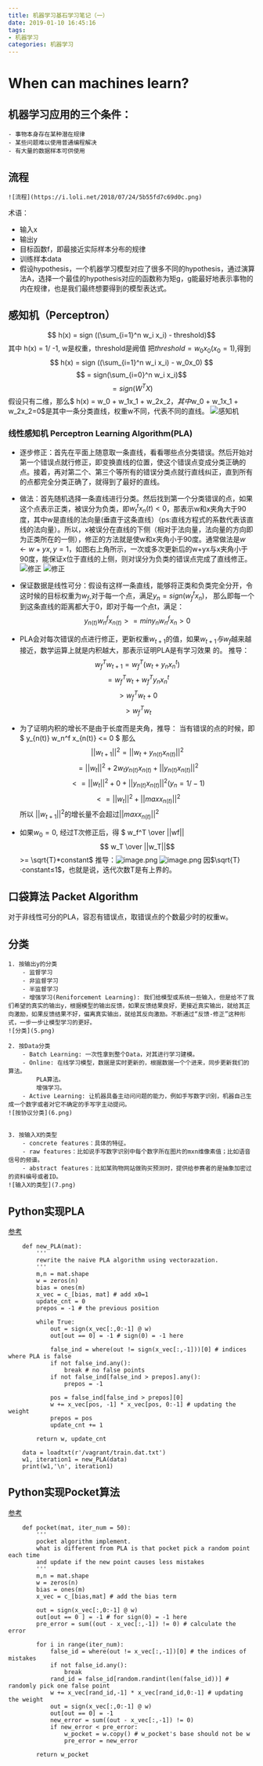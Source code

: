 ```yaml
---
title: 机器学习基石学习笔记（一）
date: 2019-01-10 16:45:16
tags:
- 机器学习
categories: 机器学习
---
```

# When can machines learn?

## 机器学习应用的三个条件：
    - 事物本身存在某种潜在规律
    - 某些问题难以使用普通编程解决
    - 有大量的数据样本可供使用
## 流程 
    ![流程](https://i.loli.net/2018/07/24/5b55fd7c69d0c.png)
术语：
- 输入x
- 输出y
- 目标函数f，即最接近实际样本分布的规律
- 训练样本data
- 假设hypothesis，一个机器学习模型对应了很多不同的hypothesis，通过演算法A，选择一个最佳的hypothesis对应的函数称为矩g，g能最好地表示事物的内在规律，也是我们最终想要得到的模型表达式。

## 感知机（Perceptron）
$$ h(x) = sign ((\sum_{i=1}^n w_i x_i) - threshold)$$
其中 h(x) = 1/ -1, w是权重，threshold是阙值
把$threshold = w_0x_0 (x_0 =1)$,得到
$$ h(x) = sign ((\sum_{i=1}^n w_i x_i) - w_0x_0) $$
$$      = sign(\sum_{i=0}^n w_i x_i)$$
$$      = sign(W^TX) $$
假设只有二维，那么$ h(x) = w_0 + w_1x_1 + w_2x_2$，其中$w_0 + w_1x_1 + w_2x_2=0$是其中一条分类直线，权重w不同，代表不同的直线。
![感知机](0.png)

### 线性感知机 Perceptron Learning Algorithm(PLA)
- 逐步修正：首先在平面上随意取一条直线，看看哪些点分类错误。然后开始对第一个错误点就行修正，即变换直线的位置，使这个错误点变成分类正确的点。接着，再对第二个、第三个等所有的错误分类点就行直线纠正，直到所有的点都完全分类正确了，就得到了最好的直线。
- 做法：首先随机选择一条直线进行分类。然后找到第一个分类错误的点，如果这个点表示正类，被误分为负类，即$w_t ^t x_n(t)<0$，那表示w和x夹角大于90度，其中w是直线的法向量(垂直于这条直线）（ps:直线方程式的系数代表该直线的法向量）。所以，x被误分在直线的下侧（相对于法向量，法向量的方向即为正类所在的一侧），修正的方法就是使w和x夹角小于90度。通常做法是$w←w+yx, y=1$，如图右上角所示，一次或多次更新后的w+yx与x夹角小于90度，能保证x位于直线的上侧，则对误分为负类的错误点完成了直线修正。
![修正](1.png)
![修正](2.png)

- 保证数据是线性可分：假设有这样一条直线，能够将正类和负类完全分开，令这时候的目标权重为$w_f$,对于每一个点，满足$y_n = sign(w_f^t x_n)$， 那么即每一个到这条直线的距离都大于0，即对于每一个点t，满足：
$$ y_{n(t)} w_n^f x_{n(t)} >= min y_{n} w_n^f x_{n} > 0 $$
- PLA会对每次错误的点进行修正，更新权重$w_{t+1}$的值，如果$w_{t+1}与w_f$越来越接近，数学运算上就是内积越大，那表示证明PLA是有学习效果
的。
推导：
$$ w_f^T w_{t+1} = w_f^T(w_t + y_nx_n^t) $$
$$               = w_f^Tw_t + w_f^Ty_nx_n^t $$
$$               > w_f^Tw_t + 0 $$
$$               > w_f^Tw_t $$

- 为了证明内积的增长不是由于长度而是夹角，推导：
当有错误的点的时候，即$ y_{n(t)} w_n^f x_{n(t)} <= 0 $
那么
$$ ||w_{t+1}||^2 = || w_t + y_{n(t)}x_{n(t)}||^2 $$
$$               = || w_t||^2 + 2w_ty_{n(t)}x_{n(t)} + ||y_{n(t)}x_{n(t)}||^2 $$
$$               <= || w_t||^2 + 0 + ||y_{n(t)}x_{n(t)}||^2  (y_n = 1/-1)$$
$$               <= || w_t||^2 + ||maxx_{n(t)}||^2 $$
所以 $||w_{t+1}||^2$的增长量不会超过$||maxx_{n(t)}||^2$ 
- 如果$w_0 = 0$, 经过T次修正后，得 $ w_f^T \over ||wf||$$ w_T \over ||w_T||$$ >= \sqrt{T}*constant$
推导：![image.png](3.png)
![image.png](4.png)
因​$\sqrt{T}⋅constant≤1$，也就是说，迭代次数T是有上界的。

## 口袋算法 Packet Algorithm 
对于非线性可分的PLA，容忍有错误点，取错误点的个数最少时的权重w。

## 分类
    1. 按输出y的分类
        - 监督学习
        - 非监督学习
        - 半监督学习
        - 增强学习(Reniforcement Learning): 我们给模型或系统一些输入，但是给不了我们希望的真实的输出y，根据模型的输出反馈，如果反馈结果良好，更接近真实输出，就给其正向激励，如果反馈结果不好，偏离真实输出，就给其反向激励。不断通过“反馈-修正”这种形式，一步一步让模型学习的更好。
    ![分类](5.png)

    2. 按Data分类
        - Batch Learning: 一次性拿到整个Data，对其进行学习建模。
        - Online: 在线学习模型，数据是实时更新的，根据数据一个个进来，同步更新我们的算法。
            PLA算法。
            增强学习。
        - Active Learning: 让机器具备主动问问题的能力，例如手写数字识别，机器自己生成一个数字或者对它不确定的手写字主动提问。
    ![按协议分类](6.png)


    3. 按输入X的类型
        - concrete features：具体的特征。
        - raw features：比如说手写数字识别中每个数字所在图片的mxn维像素值；比如语音信号的频谱。
        - abstract features：比如某购物网站做购买预测时，提供给参赛者的是抽象加密过的资料编号或者ID。
    ![输入X的类型](7.png)

## Python实现PLA
[参考](https://huangweiran.club/2018/01/27/PLA和pocket算法：简单Python实现/index.html)

```
    def new_PLA(mat):
        ''' 
        rewrite the naive PLA algorithm using vectorazation.
        '''
        m,n = mat.shape
        w = zeros(n)
        bias = ones(m)
        x_vec = c_[bias, mat] # add x0=1
        update_cnt = 0
        prepos = -1 # the previous position

        while True:
            out = sign(x_vec[:,0:-1] @ w)
            out[out == 0] = -1 # sign(0) = -1 here

            false_ind = where(out != sign(x_vec[:,-1]))[0] # indices where PLA is false
            if not false_ind.any():
                break # no false points
            if not false_ind[false_ind > prepos].any():
                prepos = -1

            pos = false_ind[false_ind > prepos][0]
            w += x_vec[pos, -1] * x_vec[pos, 0:-1] # updating the weight
            prepos = pos
            update_cnt += 1

        return w, update_cnt

    data = loadtxt(r'/vagrant/train.dat.txt')
    w1, iteration1 = new_PLA(data)
    print(w1,'\n', iteration1)
```

## Python实现Pocket算法
[参考](https://huangweiran.club/2018/01/27/PLA和pocket算法：简单Python实现/index.html)

```
    def pocket(mat, iter_num = 50):
        '''
        pocket algorithm implement.
        what is different from PLA is that pocket pick a random point each time
        and update if the new point causes less mistakes
        '''
        m,n = mat.shape
        w = zeros(n)
        bias = ones(m)
        x_vec = c_[bias,mat] # add the bias term

        out = sign(x_vec[:,0:-1] @ w)
        out[out == 0 ] = -1 # for sign(0) = -1 here
        pre_error = sum((out - x_vec[:,-1]) != 0) # calculate the error

        for i in range(iter_num):
            false_id = where(out != x_vec[:,-1])[0] # the indices of mistakes
            if not false_id.any():
                break
            rand_id = false_id[random.randint(len(false_id))] # randomly pick one false point
            w += x_vec[rand_id,-1] * x_vec[rand_id,0:-1] # updating the weight
            out = sign(x_vec[:,0:-1] @ w)
            out[out == 0] = -1
            new_error = sum((out - x_vec[:,-1]) != 0)
            if new_error < pre_error:
                w_pocket = w.copy() # w_pocket's base should not be w
                pre_error = new_error

        return w_pocket
```